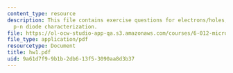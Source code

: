 ```yaml
---
content_type: resource
description: This file contains exercise questions for electrons/holes, donors/acceptors,
  p-n diode characterization.
file: https://ol-ocw-studio-app-qa.s3.amazonaws.com/courses/6-012-microelectronic-devices-and-circuits-fall-2005/9a61d7f99b1b2db613f53090aa8d3b37_hw1.pdf
file_type: application/pdf
resourcetype: Document
title: hw1.pdf
uid: 9a61d7f9-9b1b-2db6-13f5-3090aa8d3b37
---
```

